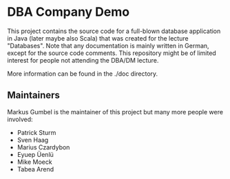 # DBA Company Demo

This project contains the source code for a full-blown database application in Java (later maybe also Scala) that was created for the lecture "Databases". Note that any documentation is mainly written in German, except for the source code comments. This repository might be of limited interest for people not attending the DBA/DM lecture.

More information can be found in the ./doc directory.

## Maintainers

Markus Gumbel is the maintainer of this project but many more people were involved:

  * Patrick Sturm
  * Sven Haag
  * Marius Czardybon
  * Eyuep Üenlü
  * Mike Moeck
  * Tabea Arend
